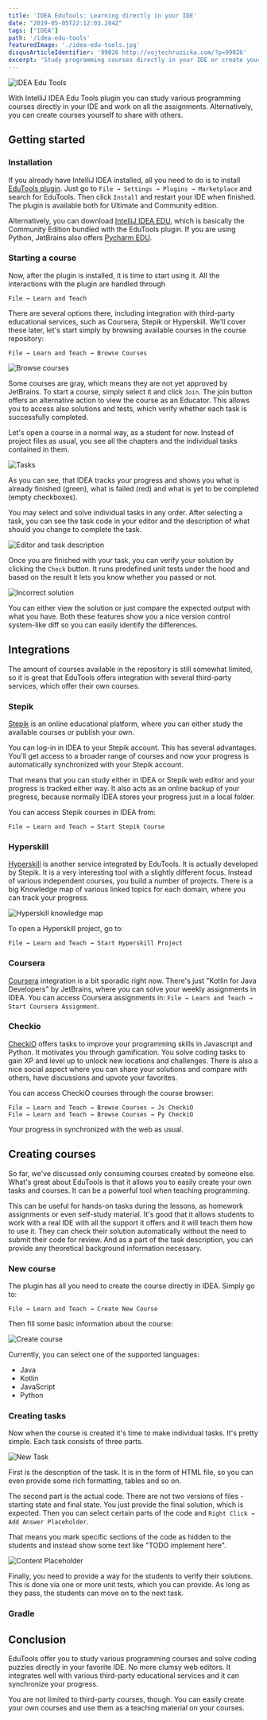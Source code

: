```yaml
---
title: 'IDEA EduTools: Learning directly in your IDE'
date: "2019-05-05T22:12:03.284Z"
tags: ["IDEA"]
path: '/idea-edu-tools'
featuredImage: './idea-edu-tools.jpg'
disqusArticleIdentifier: '99026 http://vojtechruzicka.com/?p=99026'
excerpt: 'Study programming courses directly in your IDE or create your own.'
---
```


![IDEA Edu Tools](idea-edu-tools.jpg)

With IntelliJ IDEA Edu Tools plugin you can study various programming courses directly in your IDE and work on all the assignments. Alternatively, you can create courses yourself to share with others.

## Getting started
### Installation
If you already have IntelliJ IDEA installed, all you need to do is to install [EduTools plugin](https://plugins.jetbrains.com/plugin/10081-edutools). Just go to `File → Settings → Plugins → Marketplace` and search for EduTools. Then click `Install` and restart your IDE when finished. The plugin is available both for Ultimate and Community edition.

Alternatively, you can download [IntelliJ IDEA EDU](https://www.jetbrains.com/education/download/#section=idea), which is basically the Community Edition bundled with the EduTools plugin. If you are using Python, JetBrains also offers [Pycharm EDU](https://www.jetbrains.com/pycharm-edu/).

### Starting a course
Now, after the plugin is installed, it is time to start using it. All the interactions with the plugin are handled through

```
File → Learn and Teach
```

There are several options there, including integration with third-party educational services, such as Coursera, Stepik or Hyperskill. We'll cover these later, let's start simply by browsing available courses in the course repository:

```
File → Learn and Teach → Browse Courses
```

![Browse courses](browse-courses.png)

Some courses are gray, which means they are not yet approved by JetBrains. To start a course, simply select it and click `Join`. The join button offers an alternative action to view the course as an Educator. This allows you to access also solutions and tests, which verify whether each task is successfully completed.

Let's open a course in a normal way, as a student for now. Instead of project files as usual, you see all the chapters and the individual tasks contained in them.

![Tasks](tasks.png)

As you can see, that IDEA tracks your progress and shows you what is already finished (green), what is failed (red) and what is yet to be completed (empty checkboxes).

You may select and solve individual tasks in any order. After selecting a task, you can see the task code in your editor and the description of what should you change to complete the task.

![Editor and task description](editor.png)

Once you are finished with your task, you can verify your solution by clicking the `Check` button. It runs predefined unit tests under the hood and based on the result it lets you know whether you passed or not.

![Incorrect solution](incorrect.png)

You can either view the solution or just compare the expected output with what you have. Both these features show you a nice version control system-like diff so you can easily identify the differences.

## Integrations
The amount of courses available in the repository is still somewhat limited, so it is great that EduTools offers integration with several third-party services, which offer their own courses.

### Stepik
[Stepik](https://stepik.org/catalog?language=en) is an online educational platform, where you can either study  the available courses or publish your own.

You can log-in in IDEA to your Stepik account. This has several advantages. You'll get access to a broader range of courses and now your progress is automatically synchronized with your Stepik account.

That means that you can study either in IDEA or Stepik web editor and your progress is tracked either way. It also acts as an online backup of your progress, because normally IDEA stores your progress just in a local folder.

You can access Stepik courses in IDEA from:

```
File → Learn and Teach → Start Stepik Course
```

### Hyperskill
[Hyperskill](https://hyperskill.org) is another service integrated by EduTools. It is actually developed by Stepik. It is a very interesting tool with a slightly different focus. Instead of various independent courses, you build a number of projects. There is a big Knowledge map of various linked topics for each domain, where you can track your progress.

![Hyperskill knowledge map](hyperskill-map.png)

To open a Hyperskill project, go to:

 ```
 File → Learn and Teach → Start Hyperskill Project
 ```
 
### Coursera
[Coursera](https://www.coursera.org/) integration is a bit sporadic right now. There's just "Kotlin for Java Developers" by JetBrains, where you can solve your weekly assignments in IDEA. You can access Coursera assignments in: `File → Learn and Teach → Start Coursera Assignment`.

### Checkio
[CheckiO](https://checkio.org/) offers tasks to improve your programming skills in Javascript and Python. It motivates you through gamification. You solve coding tasks to gain XP and level up to unlock new locations and challenges. There is also a nice social aspect where you can share your solutions and compare with others, have discussions and upvote your favorites.

You can access CheckiO courses through the course browser:

```
File → Learn and Teach → Browse Courses → Js CheckiO
File → Learn and Teach → Browse Courses → Py CheckiO
```

Your progress in synchronized with the web as usual.

## Creating courses
So far, we've discussed only consuming courses created by someone else. What's great about EduTools is that it allows you to easily create your own tasks and courses. It can be a powerful tool when teaching programming.

This can be useful for hands-on tasks during the lessons, as homework assignments or even self-study material. It's good that it allows students to work with a real IDE with all the support it offers and it will teach them how to use it. They can check their solution automatically without the need to submit their code for review. And as a part of the task description, you can provide any theoretical background information necessary.

### New course

The plugin has all you need to create the course directly in IDEA. Simply go to:

```
File → Learn and Teach → Create New Course
```

Then fill some basic information about the course:

![Create course](create-course.png)

Currently, you can select one of the supported languages:
- Java
- Kotlin
- JavaScript
- Python

### Creating tasks
Now when the course is created it's time to make individual tasks. It's pretty simple. Each task consists of three parts. 

![New Task](new-task.png)

First is the description of the task. It is in the form of HTML file, so you can even provide some rich formatting, tables and so on.

The second part is the actual code. There are not two versions of files - starting state and final state. You just provide the final solution, which is expected. Then you can select certain parts of the code and `Right Click → Add Answer Placeholder`.

That means you mark specific sections of the code as hidden to the students and instead show some text like "TODO implement here".

![Content Placeholder](content-placeholder.png)

Finally, you need to provide a way for the students to verify their solutions. This is done via one or more unit tests, which you can provide. As long as they pass, the students can move on to the next task. 

### Gradle

## Conclusion
EduTools offer you to study various programming courses and solve coding puzzles directly in your favorite IDE. No more clumsy web editors. It integrates well with various third-party educational services and it can synchronize your progress.

You are not limited to third-party courses, though. You can easily create your own courses and use them as a teaching material on your courses.